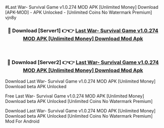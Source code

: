 #Last War- Survival Game v1.0.274 MOD APK [Unlimited Money] Download [APK-MOD] - APK Unlocked - [Unlimited Coins No Watermark Premium] vjn8y



<div align="center">

<h3>🔴 Download [Server1] 👉👉 <a href="https://momento.my/?title=Last_War-_Survival_Game_v1.0.274_MOD_APK_[Unlimited_Money]_Download">Last War- Survival Game v1.0.274 MOD APK [Unlimited Money] Download Mod Apk</a></h3><br>

<h3>🔴 Download [Server2] 👉👉 <a href="https://momento.my/?title=Last_War-_Survival_Game_v1.0.274_MOD_APK_[Unlimited_Money]_Download">Last War- Survival Game v1.0.274 MOD APK [Unlimited Money] Download Mod Apk</a></h3>
</div>



Download Last War- Survival Game v1.0.274 MOD APK [Unlimited Money] Download beta APK Unlocked

Free Last War- Survival Game v1.0.274 MOD APK [Unlimited Money] Download beta APK Unlocked [Unlimited Coins No Watermark Premium]

Download Last War- Survival Game v1.0.274 MOD APK [Unlimited Money] Download beta APK Unlocked [Unlimited Coins No Watermark Premium] Mod For Android
